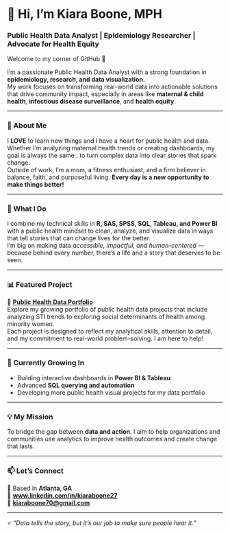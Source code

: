 # 💫 Hi, I’m Kiara Boone, MPH  
### Public Health Data Analyst | Epidemiology Researcher | Advocate for Health Equity  

Welcome to my corner of GitHub 💜  

I’m a passionate Public Health Data Analyst with a strong foundation in **epidemiology, research, and data visualization**.  
My work focuses on transforming real-world data into actionable solutions that drive community impact, especially in areas like **maternal & child health**, **infectious disease surveillance**, and **health equity**.  

---

### 💖 About Me
I **LOVE** to learn new things and I have a heart for public health and data.  
Whether I’m analyzing maternal health trends or creating dashboards, my goal is always the same : to turn complex data into clear stories that spark change.  
Outside of work, I’m a mom, a fitness enthusiast, and a firm believer in balance, faith, and purposeful living. **Every day is a new opportunity to make things better!**

---

### 🧬 What I Do  
I combine my technical skills in **R, SAS, SPSS, SQL, Tableau, and Power BI** with a public health mindset to clean, analyze, and visualize data in ways that tell stories that can change lives for the better.  
I’m big on making data *accessible, impactful, and human-centered* — because behind every number, there’s a life and a story that deserves to be seen.  

---

### 📊 Featured Project  
🌟 **[Public Health Data Portfolio](https://github.com/kiaraboone70/Public-Health-Data-Portfolio)**  
Explore my growing portfolio of public health data projects that include analyzing STI trends to exploring social determinants of health among minority women.  
Each project is designed to reflect my analytical skills, attention to detail, and my commitment to real-world problem-solving.  I am here to help!

---

### 🌱 Currently Growing In  
- Building interactive dashboards in **Power BI & Tableau**  
- Advanced **SQL querying and automation**  
- Developing more public health visual projects for my data portfolio  

---

### 💡 My Mission  
To bridge the gap between **data and action**. I aim to help organizations and communities use analytics to improve health outcomes and create change that lasts.  

---

### 📫 Let’s Connect  
📍 Based in **Atlanta, GA**  
🔗 **www.linkedin.com/in/kiaraboone27**  
📧 **kiaraboone70@gmail.com**  

---

⭐ *“Data tells the story, but it’s our job to make sure people hear it.”*  
